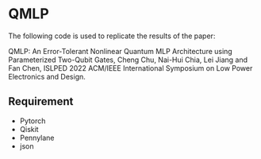 # QMLP

The following code is used to replicate the results of the paper:

QMLP: An Error-Tolerant Nonlinear Quantum MLP Architecture using Parameterized Two-Qubit Gates, Cheng Chu, Nai-Hui Chia, Lei Jiang and Fan Chen, ISLPED 2022  ACM/IEEE International Symposium on Low Power Electronics and Design.


## Requirement
* Pytorch
* Qiskit
* Pennylane
* json





